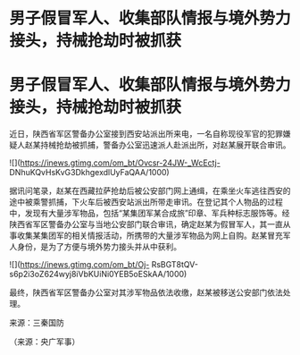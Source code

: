 # 男子假冒军人、收集部队情报与境外势力接头，持械抢劫时被抓获

# 男子假冒军人、收集部队情报与境外势力接头，持械抢劫时被抓获

近日，陕西省军区警备办公室接到西安站派出所来电，一名自称现役军官的犯罪嫌疑人赵某持械抢劫被抓捕，警备办公室迅速派人赴派出所，对赵某展开联合审讯。

![](https://inews.gtimg.com/om_bt/Ovcsr-24JW-_WcEctj-
DNhuKQvHsKvG3DkhgexdlUyFaQAA/1000)

据讯问笔录，赵某在西藏拉萨抢劫后被公安部门网上通缉，在乘坐火车逃往西安的途中被乘警抓捕，下火车后被西安站派出所带走审讯。在登记其个人物品的过程中，发现有大量涉军物品，包括“某集团军某合成旅”印章、军兵种标志服饰等。经陕西省军区警备办公室与当地公安部门联合审讯，确定赵某为假冒军人，其一直从事收集某集团军的相关情报活动，所携带的大量涉军物品为网上自购。赵某冒充军人身份，是为了方便与境外势力接头并从中获利。

![](https://inews.gtimg.com/om_bt/Oj-
RsBGT8tQV-s6p2i3oZ624wyj8iVbKUiNi0YEB5oESkAA/1000)

最终，陕西省军区警备办公室对其涉军物品依法收缴，赵某被移送公安部门依法处理。

来源：三秦国防

（来源：央广军事）


